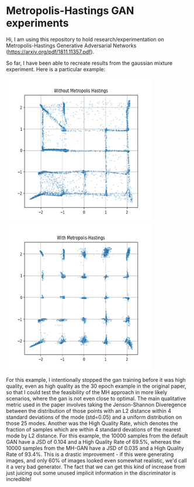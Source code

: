 # Metropolis-Hastings GAN experiments

Hi, I am using this repository to hold research/experimentation on Metropolis-Hastings
Generative Adversarial Networks (https://arxiv.org/pdf/1811.11357.pdf).

So far, I have been able to recreate results from the gaussian mixture experiment. Here is a particular example:

<img src="images/bad-nomh.png" width="400" height="400"> <img src="images/bad-mh.png" width="400" height="400">

For this example, I intentionally stopped the gan training before it was high quality, even as high quality as the 30 epoch
example in the original paper, so that I could test the feasibility of the MH approach in more likely scenarios, where the gan is not 
even close to optimal. The main qualitative metric used in the paper involves taking the Jenson-Shannon Diveregence between the distribution of those points with an L2 distance within 4 standard deviations of the mode (std=0.05) and a uniform distribution on those 25 modes. Another was the High Quality Rate, which denotes the fraction of samples which are within 4 standard devations of the nearest mode by L2 distance. For this example, the 10000 samples from the default GAN have a JSD of 0.104 and a High Quality Rate of 69.5%, whereas the 10000 samples from the MH-GAN have a JSD of 0.035 and a High Quality Rate of 93.4%. This is a drastic improvement - if this were generating images, and only 60% of images looked even somewhat realistic, we'd call it a very bad generator. The fact that we can get this kind of increase from just juicing out some unused implicit information in the discriminator is incredible!
